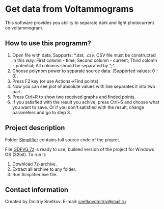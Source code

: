 # Get data from Voltammograms
This software provides you ability to separate dark and light photocurrent on voltammogram.

## How to use this programm?
1. Open file with data. Supports: *.dat, *.csv.*
CSV file must be constructed in this way:
First colomn - time; Second colomn - current; Third colomn - potential; 
All colomns should be separated by ";".
2. Choose polynom power to separate source data. (Supported values: 0 - 6).
3. Press F2 key (or use Actions->Find points).
4. Now you can see plot of absolute values with line separates it into two part.
5. Press Ctrl+R to show two received graphs and finded points.
6. If you satisfied with the result you achive, press Ctrl+S and choose what you want to save. Or if you don't satisfied 
with the result, change parameters and go to step 3.

## Project description
Folder [Simplifier](https://github.com/SnetkovDA/GetDataFromVoltammograms/tree/master/Simplifier) contains full source code of the project.

File [GDFVG.7z](https://github.com/SnetkovDA/GetDataFromVoltammograms/blob/master/GDFVG.7z) is ready to use, builded version of the project for Windows OS (32bit). To run it: 
1. Download 7z-archive.
2. Extract all archive to any folder.
3. Run Simplifier.exe file.

## Contact information
Created by Dmitriy Snetkov.
E-mail: snetkovdmitriy@mail.ru
